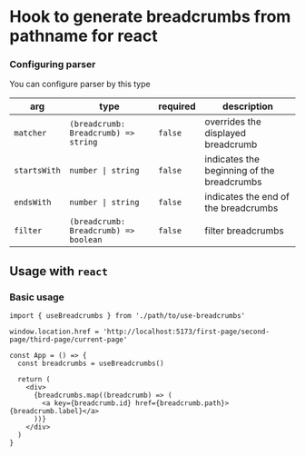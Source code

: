 # Hook to generate breadcrumbs from pathname for react

### Configuring parser

You can configure parser by this type

| arg          | type                                  | required | description                                |
|--------------|---------------------------------------|----------|--------------------------------------------|
| `matcher`    | `(breadcrumb: Breadcrumb) => string`  | `false`  | overrides the displayed breadcrumb         |
| `startsWith` | `number \| string`                    | `false`  | indicates the beginning of the breadcrumbs |
| `endsWith`   | `number \| string`                    | `false`  | indicates the end of the breadcrumbs       |
| `filter`     | `(breadcrumb: Breadcrumb) => boolean` | `false`  | filter breadcrumbs                         |

## Usage with `react`

### Basic usage

```tsx
import { useBreadcrumbs } from './path/to/use-breadcrumbs'

window.location.href = 'http://localhost:5173/first-page/second-page/third-page/current-page'

const App = () => {
  const breadcrumbs = useBreadcrumbs()

  return (
    <div>
      {breadcrumbs.map((breadcrumb) => (
        <a key={breadcrumb.id} href={breadcrumb.path}>{breadcrumb.label}</a>
      ))}
    </div>
  )
}
```
